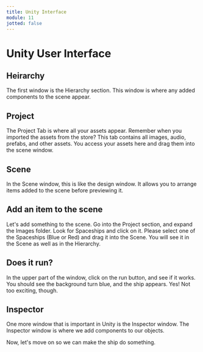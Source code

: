 ```yaml
---
title: Unity Interface
module: 11
jotted: false
---
```


# Unity User Interface

## Heirarchy

The first window is the Hierarchy section.  This window is where any added components to the scene appear.


## Project

The Project Tab is where all your assets appear.  Remember when you imported the assets from the store?  This tab contains all images, audio, prefabs, and other assets.  You access your assets here and drag them into the scene window.



## Scene

In the Scene window, this is like the design window.  It allows you to arrange items added to the scene before previewing it.



## Add an item to the scene

Let's add something to the scene.  Go into the Project section, and expand the Images folder.  Look for Spaceships and click on it.  Please select one of the Spaceships (Blue or Red) and drag it into the Scene.  You will see it in the Scene as well as in the Hierarchy.


## Does it run?

In the upper part of the window, click on the run button, and see if it works. You should see the background turn blue, and the ship appears.  Yes!  Not too exciting, though.



## Inspector

One more window that is important in Unity is the Inspector window.  The Inspector window is where we add components to our objects.



Now, let's move on so we can make the ship do something.



